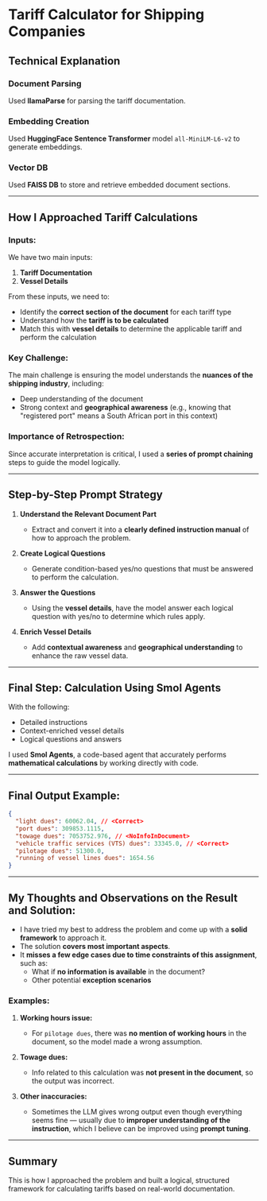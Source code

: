 # Tariff Calculator for Shipping Companies

## Technical Explanation

### Document Parsing
Used **llamaParse** for parsing the tariff documentation.

### Embedding Creation
Used **HuggingFace Sentence Transformer** model `all-MiniLM-L6-v2` to generate embeddings.

### Vector DB
Used **FAISS DB** to store and retrieve embedded document sections.

---

## How I Approached Tariff Calculations

### Inputs:
We have two main inputs:
1. **Tariff Documentation**
2. **Vessel Details**

From these inputs, we need to:
- Identify the **correct section of the document** for each tariff type
- Understand how the **tariff is to be calculated**
- Match this with **vessel details** to determine the applicable tariff and perform the calculation

### Key Challenge:
The main challenge is ensuring the model understands the **nuances of the shipping industry**, including:
- Deep understanding of the document
- Strong context and **geographical awareness** (e.g., knowing that "registered port" means a South African port in this context)

### Importance of Retrospection:
Since accurate interpretation is critical, I used a **series of prompt chaining** steps to guide the model logically.

---

## Step-by-Step Prompt Strategy

1. **Understand the Relevant Document Part**
   - Extract and convert it into a **clearly defined instruction manual** of how to approach the problem.

2. **Create Logical Questions**
   - Generate condition-based yes/no questions that must be answered to perform the calculation.

3. **Answer the Questions**
   - Using the **vessel details**, have the model answer each logical question with yes/no to determine which rules apply.

4. **Enrich Vessel Details**
   - Add **contextual awareness** and **geographical understanding** to enhance the raw vessel data.

---

## Final Step: Calculation Using Smol Agents
With the following:
- Detailed instructions
- Context-enriched vessel details
- Logical questions and answers

I used **Smol Agents**, a code-based agent that accurately performs **mathematical calculations** by working directly with code.

---

## Final Output Example:
```json
{
  "light dues": 60062.04, // <Correct>
  "port dues": 309853.1115,
  "towage dues": 7053752.976, // <NoInfoInDocument>
  "vehicle traffic services (VTS) dues": 33345.0, // <Correct>
  "pilotage dues": 51300.0,
  "running of vessel lines dues": 1654.56
}
```

---

## My Thoughts and Observations on the Result and Solution:
- I have tried my best to address the problem and come up with a **solid framework** to approach it.
- The solution **covers most important aspects**.
- It **misses a few edge cases due to time constraints of this assignment**, such as:
  - What if **no information is available** in the document?
  - Other potential **exception scenarios**

### Examples:
1. **Working hours issue:**
   - For `pilotage dues`, there was **no mention of working hours** in the document, so the model made a wrong assumption.

2. **Towage dues:**
   - Info related to this calculation was **not present in the document**, so the output was incorrect.

3. **Other inaccuracies:**
   - Sometimes the LLM gives wrong output even though everything seems fine — usually due to **improper understanding of the instruction**, which I believe can be improved using **prompt tuning**.

---

## Summary
This is how I approached the problem and built a logical, structured framework for calculating tariffs based on real-world documentation.

